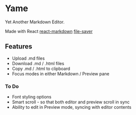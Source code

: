 # Yame

Yet Another Markdown Editor.

Made with 
React
[react-markdown](github.com/rexxars/react-markdown)
[file-saver](github.com/eligrey/FileSaver.js)

## Features
- Upload .md files
- Download .md / .html files
- Copy .md / .html to clipboard
- Focus modes in either Markdown / Preview pane

### To Do
- Font styling options
- Smart scroll - so that both editor and preview scroll in sync
- Ability to edit in Preview mode, syncing with editor contents
